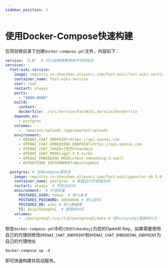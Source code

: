 ```yaml
---
sidebar_position: 3
---
```


# 使用Docker-Compose快速构建

在项目根目录下创建`docker-compose.yml`文件，内容如下：

```yaml
version: '3.8'  # 可以根据需要使用不同的版本
services:
  fast-wiki-service:
    image: registry.cn-shenzhen.aliyuncs.com/fast-wiki/fast-wiki-service
    container_name: fast-wiki-service
    user: root
    restart: always
    ports:
      - "8080:8080"
    build: 
      context: .
      dockerfile: ./src/Service/FastWiki.Service/Dockerfile
    depends_on:
      - postgres
    volumes:
      - ./wwwroot/uploads:/app/wwwroot/uploads
    environment:
      - OPENAI_CHAT_ENDPOINT=https://api.openai.com
      - OPENAI_CHAT_EMBEDDING_ENDPOINT=https://api.openai.com
      - OPENAI_CHAT_TOKEN={您的TokenKey}
      - OPENAI_CHAT_MODEL=gpt-3.5-turbo
      - OPENAI_EMBEDDING_MODEL=text-embedding-3-small 
      - ASPNETCORE_ENVIRONMENT=Development

  postgres: # 当前compose服务名
    image: registry.cn-shenzhen.aliyuncs.com/fast-wiki/pgvector:v0.5.0 # 拉取的数据库镜像
    container_name: postgres  # 容器运行的容器名称
    restart: always  # 开机自启动
    environment:  # 环境变量
      POSTGRES_USER: token  # 默认账号
      POSTGRES_PASSWORD: dd666666 # 默认密码
      POSTGRES_DB: wiki # 默认数据库
      TZ: Asia/Shanghai  # 数据库时区
    volumes:
      - ./postgresql:/var/lib/postgresql/data # 将PostgreSql数据持久化
```

修改`docker-compose.yml`中的`{您的TokenKey}`为您的OpenAI Key，如果需要使用自己的代理则修改`OPENAI_CHAT_ENDPOINT`和`OPENAI_CHAT_EMBEDDING_ENDPOINT`为自己的代理地址

```shell
docker-compose up -d
```

即可快速构建并启动服务。
